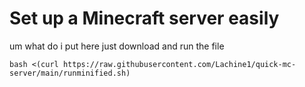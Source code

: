 # Set up a Minecraft server easily
um what do i put here just download and run the file

`bash <(curl https://raw.githubusercontent.com/Lachine1/quick-mc-server/main/runminified.sh)`
